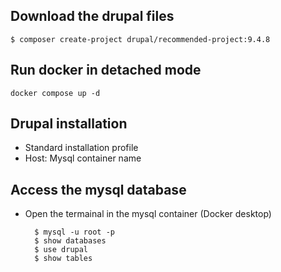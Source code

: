 ## Download the drupal files

    $ composer create-project drupal/recommended-project:9.4.8

## Run docker in detached mode

    docker compose up -d

## Drupal installation

- Standard installation profile
- Host: Mysql container name

## Access the mysql database

- Open the termainal in the mysql container (Docker desktop)

        $ mysql -u root -p
        $ show databases
        $ use drupal
        $ show tables
